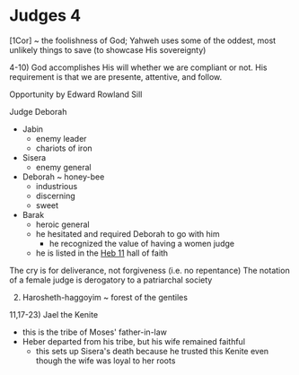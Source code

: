 # Judges 4


[1Cor] ~ the foolishness of God;  Yahweh uses some of the oddest, most unlikely things to save (to showcase His sovereignty)


4-10) God accomplishes His will whether we are compliant or not.
His requirement is that we are presente, attentive, and follow.


Opportunity by Edward Rowland Sill


Judge Deborah
- Jabin
  - enemy leader 
  - chariots of iron
- Sisera
  - enemy general
- Deborah ~ honey-bee
  - industrious
  - discerning
  - sweet
- Barak
  - heroic general
  - he hesitated and required Deborah to go with him
    - he recognized the value of having a women judge
  - he is listed in the [Heb 11]() hall of faith

The cry is for deliverance, not forgiveness (i.e. no repentance)
The notation of a female judge is derogatory to a patriarchal society


2) Harosheth-haggoyim ~ forest of the gentiles


11,17-23) Jael the Kenite
  - this is the tribe of Moses' father-in-law
  - Heber departed from his tribe, but his wife remained faithful
    - this sets up Sisera's death because he trusted this Kenite even though the wife was loyal to her roots
